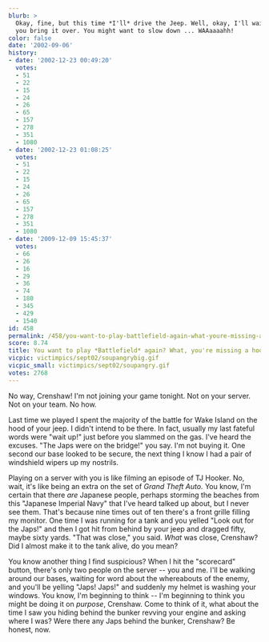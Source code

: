 ```yaml
---
blurb: >
  Okay, fine, but this time *I'll* drive the Jeep. Well, okay, I'll wait here and
  you bring it over. You might want to slow down ... WAAaaaahh!
color: false
date: '2002-09-06'
history:
- date: '2002-12-23 00:49:20'
  votes:
  - 51
  - 22
  - 15
  - 24
  - 26
  - 65
  - 157
  - 278
  - 351
  - 1080
- date: '2002-12-23 01:08:25'
  votes:
  - 51
  - 22
  - 15
  - 24
  - 26
  - 65
  - 157
  - 278
  - 351
  - 1080
- date: '2009-12-09 15:45:37'
  votes:
  - 66
  - 26
  - 16
  - 29
  - 36
  - 74
  - 180
  - 345
  - 429
  - 1540
id: 458
permalink: /458/you-want-to-play-battlefield-again-what-youre-missing-a-hood-ornament/
score: 8.74
title: You want to play *Battlefield* again? What, you're missing a hood ornament?
vicpic: victimpics/sept02/soupangrybig.gif
vicpic_small: victimpics/sept02/soupangry.gif
votes: 2768
---
```


No way, Crenshaw! I'm not joining your game tonight. Not on your server.
Not on your team. No how.

Last time we played I spent the majority of the battle for Wake Island
on the hood of your jeep. I didn't intend to be there. In fact, usually
my last fateful words were "wait up!" just before you slammed on the
gas. I've heard the excuses. "The Japs were on the bridge!" you say. I'm
not buying it. One second our base looked to be secure, the next thing I
know I had a pair of windshield wipers up my nostrils.

Playing on a server with you is like filming an episode of TJ Hooker.
No, wait, it's like being an extra on the set of *Grand Theft Auto.* You
know, I'm certain that there *are* Japanese people, perhaps storming the
beaches from this "Japanese Imperial Navy" that I've heard talked up
about, but I never see them. That's because nine times out of ten
there's a front grille filling my monitor. One time I was running for a
tank and you yelled "Look out for the Japs!" and then I got hit from
behind by your jeep and dragged fifty, maybe sixty yards. "That was
close," you said. *What* was close, Crenshaw? Did I almost make it to
the tank alive, do you mean?

You know another thing I find suspicious? When I hit the "scorecard"
button, there's only two people on the server -- you and me. I'll be
walking around our bases, waiting for word about the whereabouts of the
enemy, and you'll be yelling "Japs! Japs!" and suddenly my helmet is
washing your windows. You know, I'm beginning to think -- I'm beginning
to think you might be doing it on *purpose*, Crenshaw. Come to think of
it, what about the time I saw you hiding behind the bunker revving your
engine and asking where I was? Were there any Japs behind the bunker,
Crenshaw? Be honest, now.
